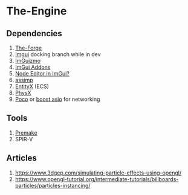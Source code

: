 # The-Engine


## Dependencies

1. [The-Forge](https://github.com/ConfettiFX/The-Forge)
2. [Imgui](https://github.com/ocornut/imgui) docking branch while in dev
3. [ImGuizmo](https://github.com/CedricGuillemet/ImGuizmo)
4. [ImGui Addons](https://github.com/Flix01/imgui)
5. [Node Editor in ImGui?](https://github.com/thedmd/imgui-node-editor)
6. [assimp](https://github.com/assimp/assimp)
7. [EntityX](https://github.com/alecthomas/entityx) (ECS)
8. [PhysX](https://github.com/NVIDIAGameWorks/PhysX)
9. [Poco](https://github.com/pocoproject/poco) or [boost asio](http://think-async.com/Asio/http://think-async.com/Asio/) for networking

## Tools

1. [Premake](https://github.com/premake/premake-core)
2. SPIR-V

## Articles
1. https://www.3dgep.com/simulating-particle-effects-using-opengl/
2. https://www.opengl-tutorial.org/intermediate-tutorials/billboards-particles/particles-instancing/
